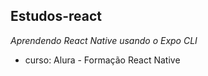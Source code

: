 ## Estudos-react

_Aprendendo React Native usando o Expo CLI_

* curso: Alura - Formação React Native
